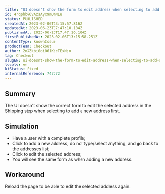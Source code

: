 ```yaml
---
title: "UI doesn't show the form to edit address when selecting to add a new address first"
id: 4rqphb66vAzsAyx9mUmNLu
status: PUBLISHED
createdAt: 2023-02-06T13:15:57.816Z
updatedAt: 2023-06-23T17:47:10.184Z
publishedAt: 2023-06-23T17:47:10.184Z
firstPublishedAt: 2023-02-06T13:15:58.251Z
contentType: knownIssue
productTeam: Checkout
author: 2mXZkbi0oi061KicTExNjo
tag: Checkout
slugEN: ui-doesnt-show-the-form-to-edit-address-when-selecting-to-add-a-new-address-first
locale: en
kiStatus: Fixed
internalReference: 747772
---
```


## Summary


The UI doesn't show the correct form to edit the selected address in the Shipping step when selecting to add a new address first.


##

## Simulation



- Have a user with a complete profile;
- Click to add a new address, do not type/select anything, and go back to the addresses list;
- Click to edit the selected address;
- You will see the same form as when adding a new address.


##

## Workaround


Reload the page to be able to edit the selected address again.




